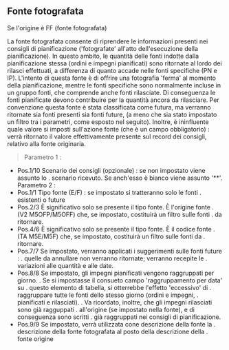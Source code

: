 ## Fonte fotografata
Se l'origine è FF (fonte fotografata)

La fonte fotografata consente di riprendere le informazioni presenti nei consigli di pianificazione ('fotografate' all'atto dell'esecuzione della pianificazione). In questo ambito, le quantità delle fonti indotte dalla pianificazione stessa (ordini e impegni pianificati) sono ritornate al lordo dei rilasci effettuati, a differenza di quanto accade nelle fonti specifiche (PN e IP). L'intento di questa fonte è di offrire una fotografia 'ferma' al momento della pianificazione, mentre le fonti specifiche sono normalmente incluse in un gruppo fonti, che comprende anche fonti rilasciate. Di conseguenza le fonti pianificate devono contribuire per la quantità ancora da rilasciare.
Per convenzione questa fonte è stata classificata come futura, ma verranno ritornate sia fonti presenti sia fonti future, (a meno che sia stato impostato un filtro tra i parametri, come esposto nel seguito).
Inoltre, è ininfluente quale valore si imposti sull'azione fonte (che è un campo obbligatorio) :  verrà ritornato il valore effettivamente presente sul record dei consigli, relativo alla fonte originaria.
>Parametro 1 : 
-    Pos.1/10  Scenario dei consigli (opzionale) :  se non impostato viene assunto lo
.              scenario ricevuto. Se anch'esso è bianco viene assunto '\*\*'.
Parametro 2 : 
-    Pos.1/1   Tipo fonte (E/F) :  se impostato si tratteranno solo le fonti
.              esistenti o future
-    Pos.2/3   È significativo solo se presente il tipo fonte. È l'origine fonte
.              (V2 M5OFP/M5OFF) che, se impostato, costituirà un filtro sulle fonti
.              da ritornare.
-    Pos.4/6   È significativo solo se presente il tipo fonte. È il codice fonte
.              (TA M5E/M5F) che, se impostato, costituirà un filtro sulle fonti da
.              ritornare.
-    Pos.7/7   Se impostato, verranno applicati i suggerimenti sulle fonti future : 
.              quelle da annullare non verranno ritornate; verranno recepite le
.              variazioni alle quantità e alle date.
-    Pos.8/8   Se impostato, gli impegni pianificati vengono raggruppati per giorno.
.              Se si impostasse il consueto campo 'raggruppamento per data' su
.              questo elemento di tabella, si otterrebbe l'effetto 'eccessivo' di
.              raggruppare tutte le fonti dello stesso giorno (ordini e impegni,
.              pianificati e rilasciati).
.              Va ricordato, inoltre, che gli impegni rilasciati sono già ragguppati
.              all'origine (se impostato nella fonte), e di conseguenza sono scritti
.              già raggruppati nei consigli di pianificazione.
-    Pos.9/9   Se impostato, verrà utilizzata cone descrizione della fonte la
.              descrizione della fonte fotografata al posto della descrizione della
.              fonte origine

